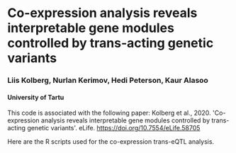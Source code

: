 # Co-expression analysis reveals interpretable gene modules controlled by trans-acting genetic variants
### Liis Kolberg, Nurlan Kerimov, Hedi Peterson, Kaur Alasoo 
#### University of Tartu 

This code is associated with the following paper:
Kolberg et al., 2020. 'Co-expression analysis reveals interpretable gene modules controlled by trans-acting genetic variants'. eLife. https://doi.org/10.7554/eLife.58705

Here are the R scripts used for the co-expression trans-eQTL analysis.  







